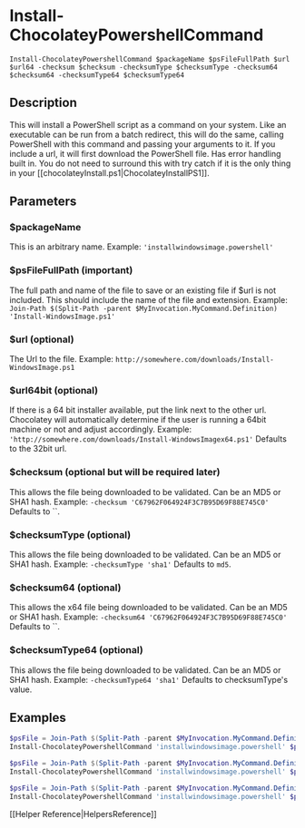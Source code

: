 # Install-ChocolateyPowershellCommand
`Install-ChocolateyPowershellCommand $packageName $psFileFullPath $url $url64 -checksum $checksum -checksumType $checksumType -checksum64 $checksum64 -checksumType64 $checksumType64`

## Description
This will install a PowerShell script as a command on your system. Like an executable can be run from a batch redirect, this will do the same, calling PowerShell with this command and passing your arguments to it. If you include a url, it will first download the PowerShell file. Has error handling built in. You do not need to surround this with try catch if it is the only thing in your [[chocolateyInstall.ps1|ChocolateyInstallPS1]].

## Parameters
### $packageName
This is an arbitrary name.
Example: `'installwindowsimage.powershell'`

### $psFileFullPath (important)
The full path and name of the file to save or an existing file if $url is not included. This should include the name of the file and extension.
Example: `Join-Path $(Split-Path -parent $MyInvocation.MyCommand.Definition) 'Install-WindowsImage.ps1'`

### $url (optional)
The Url to the file.
Example: `http://somewhere.com/downloads/Install-WindowsImage.ps1`

### $url64bit (optional)
If there is a 64 bit installer available, put the link next to the other url. Chocolatey will automatically determine if the user is running a 64bit machine or not and adjust accordingly.
Example: `'http://somewhere.com/downloads/Install-WindowsImagex64.ps1'`
Defaults to the 32bit url.

### $checksum (optional but will be required later)
This allows the file being downloaded to be validated. Can be an MD5 or SHA1 hash.
Example: `-checksum 'C67962F064924F3C7B95D69F88E745C0'`
Defaults to ``.

### $checksumType (optional)
This allows the file being downloaded to be validated. Can be an MD5 or SHA1 hash.
Example: `-checksumType 'sha1'`
Defaults to `md5`.

### $checksum64 (optional)
This allows the x64 file being downloaded to be validated. Can be an MD5 or SHA1 hash.
Example: `-checksum64 'C67962F064924F3C7B95D69F88E745C0'`
Defaults to ``.

### $checksumType64 (optional)
This allows the file being downloaded to be validated. Can be an MD5 or SHA1 hash.
Example: `-checksumType64 'sha1'`
Defaults to checksumType's value.

## Examples

```powershell
$psFile = Join-Path $(Split-Path -parent $MyInvocation.MyCommand.Definition) "Install-WindowsImage.ps1"
Install-ChocolateyPowershellCommand 'installwindowsimage.powershell' $psFile 'http://somewhere.com/downloads/Install-WindowsImage.ps1'
```

```powershell
$psFile = Join-Path $(Split-Path -parent $MyInvocation.MyCommand.Definition) "Install-WindowsImage.ps1"
Install-ChocolateyPowershellCommand 'installwindowsimage.powershell' $psFile 'http://somewhere.com/downloads/Install-WindowsImage.ps1' 'http://somewhere.com/downloads/Install-WindowsImagex64.ps1'
```

```powershell
$psFile = Join-Path $(Split-Path -parent $MyInvocation.MyCommand.Definition) "Install-WindowsImage.ps1"
Install-ChocolateyPowershellCommand 'installwindowsimage.powershell' $psFile
```

[[Helper Reference|HelpersReference]]
